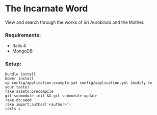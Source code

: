The Incarnate Word
==================

View and search through the works of Sri Aurobindo and the Mother.

### Requirements:

* Rails 4
* MongoDB

### Setup:

````
bundle install
bower install
cp config/application.example.yml config/application.yml (modify to your taste)
rake assets:precompile
git submodule init && git submodule update
rake db:seed
rake import:author['<author>']
rails s
````
